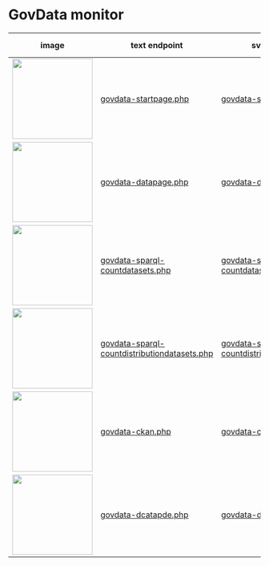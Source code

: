 # GovData monitor

| image | text endpoint | svg endpoint | data source | description |
|-------|---------------|--------------|-------------|-------------|
| <img src="https://opendata.guru/govdata/get/govdata-startpage.svg" style="height:10rem"> | [govdata-startpage.php](https://opendata.guru/govdata/get/govdata-startpage.php) | [govdata-startpage.svg](https://opendata.guru/govdata/get/govdata-startpage.svg)
| <img src="https://opendata.guru/govdata/get/govdata-datapage.svg" style="height:10rem"> | [govdata-datapage.php](https://opendata.guru/govdata/get/govdata-datapage.php) | [govdata-datapage.svg](https://opendata.guru/govdata/get/govdata-datapage.svg)
| <img src="https://opendata.guru/govdata/get/govdata-sparql-countdatasets.svg" style="height:10rem"> | [govdata-sparql-countdatasets.php](https://opendata.guru/govdata/get/govdata-sparql-countdatasets.php) | [govdata-sparql-countdatasets.svg](https://opendata.guru/govdata/get/govdata-sparql-countdatasets.svg)
| <img src="https://opendata.guru/govdata/get/govdata-sparql-countdistributiondatasets.svg" style="height:10rem"> | [govdata-sparql-countdistributiondatasets.php](https://opendata.guru/govdata/get/govdata-sparql-countdistributiondatasets.php) | [govdata-sparql-countdistributiondatasets.svg](https://opendata.guru/govdata/get/govdata-sparql-countdistributiondatasets.svg)
| <img src="https://opendata.guru/govdata/get/govdata-ckan.svg" style="height:10rem"> | [govdata-ckan.php](https://opendata.guru/govdata/get/govdata-ckan.php) | [govdata-ckan.svg](https://opendata.guru/govdata/get/govdata-ckan.svg)
| <img src="https://opendata.guru/govdata/get/govdata-dcatapde.svg" style="height:10rem"> | [govdata-dcatapde.php](https://opendata.guru/govdata/get/govdata-dcatapde.php) | [govdata-dcatapde.svg](https://opendata.guru/govdata/get/govdata-dcatapde.svg)
